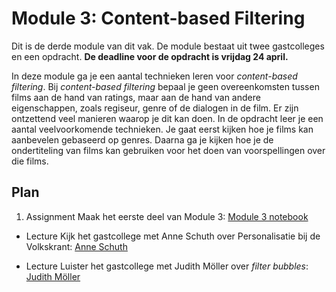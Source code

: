 # Module 3: Content-based Filtering

Dit is de derde module van dit vak. De module bestaat uit twee gastcolleges en een opdracht. **De deadline voor de opdracht is vrijdag 24 april.**

In deze module ga je een aantal technieken leren voor *content-based filtering*. Bij *content-based filtering* bepaal je geen overeenkomsten tussen films aan de hand van ratings, maar aan de hand van andere eigenschappen, zoals regiseur, genre of de dialogen in de film. Er zijn ontzettend veel manieren waarop je dit kan doen. In de opdracht leer je een aantal veelvoorkomende technieken. Je gaat eerst kijken hoe je films kan aanbevelen gebaseerd op genres. Daarna ga je kijken hoe je de ondertiteling van films kan gebruiken voor het doen van voorspellingen over die films.

## Plan

1. <span class="badge badge-primary">Assignment</span> Maak het eerste deel van Module 3: [Module 3 notebook](/content-based-filtering/assignment)

- <span class="badge badge-primary">Lecture</span> Kijk het gastcollege met Anne Schuth over Personalisatie bij de Volkskrant: [Anne Schuth](/lectures/anne_schuth)

- <span class="badge badge-primary">Lecture</span> Luister het gastcollege met Judith Möller over *filter bubbles*: [Judith Möller](/lectures/judith_moeller)

